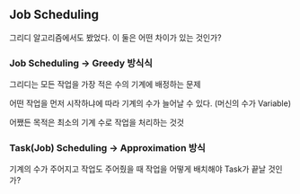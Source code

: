 ## Job Scheduling
그리디 알고리즘에서도 봤었다. 이 둘은 어떤 차이가 있는 것인가? 


### Job Scheduling -> Greedy 방식식
그리디는 모든 작업을 가장 적은 수의 기계에 배정하는 문제 

어떤 작업을 먼저 시작하냐에 따라 기계의 수가 늘어날 수 있다. (머신의 수가 Variable)

어쨌든 목적은 최소의 기계 수로 작업을 처리하는 것것

### Task(Job) Scheduling -> Approximation 방식
기계의 수가 주어지고 작업도 주어줬을 때 작업을 어떻게 배치해야 Task가 끝날 것인가?

